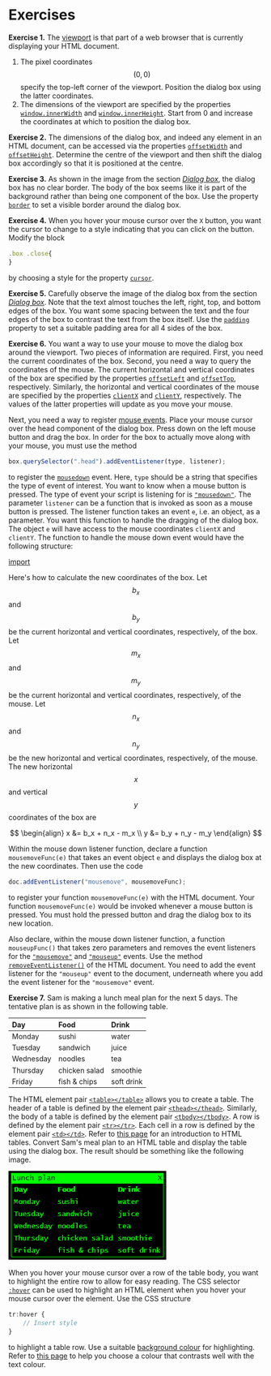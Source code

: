 # Exercises

**Exercise 1.** The
[viewport](https://developer.mozilla.org/en-US/docs/Web/CSS/Viewport_concepts)
is that part of a web browser that is currently displaying your HTML document.

1. The pixel coordinates $$(0, 0)$$ specify the top-left corner of the viewport.
   Position the dialog box using the latter coordinates.
1. The dimensions of the viewport are specified by the properties
   [`window.innerWidth`](https://developer.mozilla.org/en-US/docs/Web/API/Window/innerWidth)
   and
   [`window.innerHeight`](https://developer.mozilla.org/en-US/docs/Web/API/Window/innerHeight).
   Start from 0 and increase the coordinates at which to position the dialog
   box.

**Exercise 2.** The dimensions of the dialog box, and indeed any element in an
HTML document, can be accessed via the properties
[`offsetWidth`](https://developer.mozilla.org/en-US/docs/Web/API/HTMLElement/offsetWidth)
and
[`offsetHeight`](https://developer.mozilla.org/en-US/docs/Web/API/HTMLElement/offsetHeight).
Determine the centre of the viewport and then shift the dialog box accordingly
so that it is positioned at the centre.

**Exercise 3.** As shown in the image from the section [_Dialog box_](box.md),
the dialog box has no clear border. The body of the box seems like it is part of
the background rather than being one component of the box. Use the property
[`border`](https://developer.mozilla.org/en-US/docs/Web/CSS/border) to set a
visible border around the dialog box.

**Exercise 4.** When you hover your mouse cursor over the `X` button, you want
the cursor to change to a style indicating that you can click on the button.
Modify the block

```js
.box .close{
}
```

by choosing a style for the property
[`cursor`](https://developer.mozilla.org/en-US/docs/Web/CSS/cursor).

**Exercise 5.** Carefully observe the image of the dialog box from the section
[_Dialog box_](box.md). Note that the text almost touches the left, right, top,
and bottom edges of the box. You want some spacing between the text and the four
edges of the box to contrast the text from the box itself. Use the
[`padding`](https://developer.mozilla.org/en-US/docs/Web/CSS/padding) property
to set a suitable padding area for all 4 sides of the box.

**Exercise 6.** You want a way to use your mouse to move the dialog box around
the viewport. Two pieces of information are required. First, you need the
current coordinates of the box. Second, you need a way to query the coordinates
of the mouse. The current horizontal and vertical coordinates of the box are
specified by the properties
[`offsetLeft`](https://developer.mozilla.org/en-US/docs/Web/API/HTMLElement/offsetLeft)
and
[`offsetTop`](https://developer.mozilla.org/en-US/docs/Web/API/HTMLElement/offsetTop),
respectively. Similarly, the horizontal and vertical coordinates of the mouse
are specified by the properties
[`clientX`](https://developer.mozilla.org/en-US/docs/Web/API/MouseEvent/clientX)
and
[`clientY`](https://developer.mozilla.org/en-US/docs/Web/API/MouseEvent/clientY),
respectively. The values of the latter properties will update as you move your
mouse.

Next, you need a way to register
[mouse events](https://developer.mozilla.org/en-US/docs/Web/API/MouseEvent).
Place your mouse cursor over the head component of the dialog box. Press down on
the left mouse button and drag the box. In order for the box to actually move
along with your mouse, you must use the method

```js
box.querySelector(".head").addEventListener(type, listener);
```

to register the
[`mousedown`](https://developer.mozilla.org/en-US/docs/Web/API/Element/mousedown_event)
event. Here, `type` should be a string that specifies the type of event of
interest. You want to know when a mouse button is pressed. The type of event
your script is listening for is
[`"mousedown"`](https://developer.mozilla.org/en-US/docs/Web/API/Element/mousedown_event).
The parameter `listener` can be a function that is invoked as soon as a mouse
button is pressed. The listener function takes an event `e`, i.e. an object, as
a parameter. You want this function to handle the dragging of the dialog box.
The object `e` will have access to the mouse coordinates `clientX` and
`clientY`. The function to handle the mouse down event would have the following
structure:

[import](code/mouse-event.js)

Here's how to calculate the new coordinates of the box. Let $$b_x$$ and $$b_y$$
be the current horizontal and vertical coordinates, respectively, of the box.
Let $$m_x$$ and $$m_y$$ be the current horizontal and vertical coordinates,
respectively, of the mouse. Let $$n_x$$ and $$n_y$$ be the new horizontal and
vertical coordinates, respectively, of the mouse. The new horizontal $$x$$ and
vertical $$y$$ coordinates of the box are

$$
\begin{align}
x &= b_x + n_x - m_x \\
y &= b_y + n_y - m_y
\end{align}
$$

Within the mouse down listener function, declare a function `mousemoveFunc(e)`
that takes an event object `e` and displays the dialog box at the new
coordinates. Then use the code

```js
doc.addEventListener("mousemove", mousemoveFunc);
```

to register your function `mousemoveFunc(e)` with the HTML document. Your
function `mousemoveFunc(e)` would be invoked whenever a mouse button is pressed.
You must hold the pressed button and drag the dialog box to its new location.

Also declare, within the mouse down listener function, a function
`mouseupFunc()` that takes zero parameters and removes the event listeners for
the
[`"mousemove"`](https://developer.mozilla.org/en-US/docs/Web/API/Element/mousemove_event)
and
[`"mouseup"`](https://developer.mozilla.org/en-US/docs/Web/API/Element/mouseup_event)
events. Use the method
[`removeEventListener()`](https://developer.mozilla.org/en-US/docs/Web/API/EventTarget/removeEventListener)
of the HTML document. You need to add the event listener for the `"mouseup"`
event to the document, underneath where you add the event listener for the
`"mousemove"` event.

**Exercise 7.** Sam is making a lunch meal plan for the next 5 days. The
tentative plan is as shown in the following table.

| Day       | Food          | Drink      |
| :-------- | :------------ | :--------- |
| Monday    | sushi         | water      |
| Tuesday   | sandwich      | juice      |
| Wednesday | noodles       | tea        |
| Thursday  | chicken salad | smoothie   |
| Friday    | fish & chips  | soft drink |

The HTML element pair
[`<table></table>`](https://developer.mozilla.org/en-US/docs/Web/HTML/Element/table)
allows you to create a table. The header of a table is defined by the element
pair
[`<thead></thead>`](https://developer.mozilla.org/en-US/docs/Web/HTML/Element/thead).
Similarly, the body of a table is defined by the element pair
[`<tbody></tbody>`](https://developer.mozilla.org/en-US/docs/Web/HTML/Element/tbody).
A row is defined by the element pair
[`<tr></tr>`](https://developer.mozilla.org/en-US/docs/Web/HTML/Element/tr).
Each cell in a row is defined by the element pair
[`<td></td>`](https://developer.mozilla.org/en-US/docs/Web/HTML/Element/td).
Refer to
[this page](https://developer.mozilla.org/en-US/docs/Learn/HTML/Tables/Basics)
for an introduction to HTML tables. Convert Sam's meal plan to an HTML table and
display the table using the dialog box. The result should be something like the
following image.

![Sam's lunch plan](../../image/gui/lunch.png "Sam's lunch plan")

When you hover your mouse cursor over a row of the table body, you want to
highlight the entire row to allow for easy reading. The CSS selector
[`:hover`](https://developer.mozilla.org/en-US/docs/Web/CSS/:hover) can be used
to highlight an HTML element when you hover your mouse cursor over the element.
Use the CSS structure

```js
tr:hover {
    // Insert style
}
```

to highlight a table row. Use a suitable
[background colour](https://developer.mozilla.org/en-US/docs/Web/CSS/named-color)
for highlighting. Refer to
[this page](https://www.thoughtco.com/contrasting-foreground-background-colors-4061363)
to help you choose a colour that contrasts well with the text colour.
